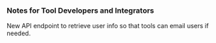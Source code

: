 ### Notes for Tool Developers and Integrators

New API endpoint to retrieve user info so that tools can email users if needed.
